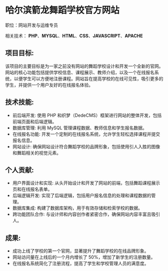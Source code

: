 # 哈尔滨箭龙舞蹈学校官方网站

职位：网站开发与运维专员

相关技术： **PHP**、**MYSQL**、**HTML**、**CSS**、**JAVASCRIPT**、**APACHE**

## 项目目标:

该项目的主要目标是为一家之前没有网站的舞蹈学校设计和开发一个全新的官网。网站的核心功能包括提供学校信息、课程展示、教师介绍，以及一个在线报名系统，以便学生可以方便地注册课程。网站旨在提高学校的在线可见性，吸引更多的学生，并提供一个用户友好的在线报名体验。

## 技术技能:

- 前后端开发: 使用 PHP 和织梦（DedeCMS）框架进行网站的整体开发，包括前端页面和后端逻辑。
- 数据库管理: 利用 MySQL 管理课程数据、教师信息和学生报名数据。
- 在线报名功能: 开发一个定制的在线报名系统，允许学生轻松选择课程并提交报名信息。
- 网站设计: 确保网站设计符合舞蹈学校的品牌形象，包括使用引人入胜的图像和舞蹈相关的视觉元素。

## 个人贡献:

- 用户界面设计和实现: 从头开始设计和开发了网站的前端，包括舞蹈课程展示页和在线报名表单。
- 后端逻辑开发: 实现了后端逻辑，包括用户报名信息的处理和课程数据的管理。
- 数据库集成: 构建了数据库架构，用于有效存储和检索学校的数据。
- 跨功能团队合作: 与设计师和内容创作者紧密合作，确保网站内容丰富且吸引人。

## 成果:

- 成功上线了学校的第一个官网，显著提升了舞蹈学校的在线品牌形象。
- 网站访问量在上线后的一个月内增长了 50%，增加了新学生的注册数量。
- 在线报名系统简化了注册流程，提高了学生和学校管理人员的满意度。
